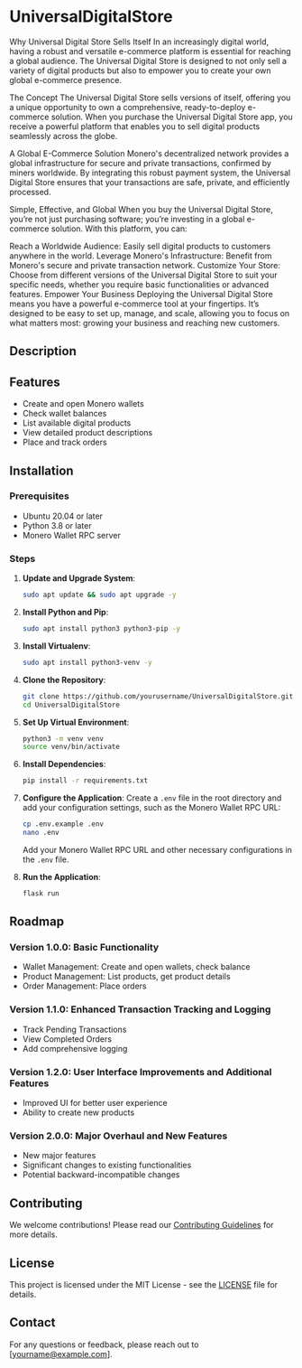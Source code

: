 # UniversalDigitalStore

Why Universal Digital Store Sells Itself
In an increasingly digital world, having a robust and versatile e-commerce platform is essential for reaching a global audience. The Universal Digital Store is designed to not only sell a variety of digital products but also to empower you to create your own global e-commerce presence.

The Concept
The Universal Digital Store sells versions of itself, offering you a unique opportunity to own a comprehensive, ready-to-deploy e-commerce solution. When you purchase the Universal Digital Store app, you receive a powerful platform that enables you to sell digital products seamlessly across the globe.

A Global E-Commerce Solution
Monero's decentralized network provides a global infrastructure for secure and private transactions, confirmed by miners worldwide. By integrating this robust payment system, the Universal Digital Store ensures that your transactions are safe, private, and efficiently processed.

Simple, Effective, and Global
When you buy the Universal Digital Store, you’re not just purchasing software; you’re investing in a global e-commerce solution. With this platform, you can:

Reach a Worldwide Audience: Easily sell digital products to customers anywhere in the world.
Leverage Monero's Infrastructure: Benefit from Monero's secure and private transaction network.
Customize Your Store: Choose from different versions of the Universal Digital Store to suit your specific needs, whether you require basic functionalities or advanced features.
Empower Your Business
Deploying the Universal Digital Store means you have a powerful e-commerce tool at your fingertips. It’s designed to be easy to set up, manage, and scale, allowing you to focus on what matters most: growing your business and reaching new customers.

## Description


## Features
- Create and open Monero wallets
- Check wallet balances
- List available digital products
- View detailed product descriptions
- Place and track orders

## Installation

### Prerequisites
- Ubuntu 20.04 or later
- Python 3.8 or later
- Monero Wallet RPC server

### Steps

1. **Update and Upgrade System**:
   ```bash
   sudo apt update && sudo apt upgrade -y
   ```

2. **Install Python and Pip**:
   ```bash
   sudo apt install python3 python3-pip -y
   ```

3. **Install Virtualenv**:
   ```bash
   sudo apt install python3-venv -y
   ```

4. **Clone the Repository**:
   ```bash
   git clone https://github.com/yourusername/UniversalDigitalStore.git
   cd UniversalDigitalStore
   ```

5. **Set Up Virtual Environment**:
   ```bash
   python3 -m venv venv
   source venv/bin/activate
   ```

6. **Install Dependencies**:
   ```bash
   pip install -r requirements.txt
   ```

7. **Configure the Application**:
   Create a `.env` file in the root directory and add your configuration settings, such as the Monero Wallet RPC URL:
   ```bash
   cp .env.example .env
   nano .env
   ```
   Add your Monero Wallet RPC URL and other necessary configurations in the `.env` file.

8. **Run the Application**:
   ```bash
   flask run
   ```

## Roadmap

### Version 1.0.0: Basic Functionality
- Wallet Management: Create and open wallets, check balance
- Product Management: List products, get product details
- Order Management: Place orders

### Version 1.1.0: Enhanced Transaction Tracking and Logging
- Track Pending Transactions
- View Completed Orders
- Add comprehensive logging

### Version 1.2.0: User Interface Improvements and Additional Features
- Improved UI for better user experience
- Ability to create new products

### Version 2.0.0: Major Overhaul and New Features
- New major features
- Significant changes to existing functionalities
- Potential backward-incompatible changes

## Contributing
We welcome contributions! Please read our [Contributing Guidelines](CONTRIBUTING.md) for more details.

## License
This project is licensed under the MIT License - see the [LICENSE](LICENSE) file for details.

## Contact
For any questions or feedback, please reach out to [yourname@example.com].
